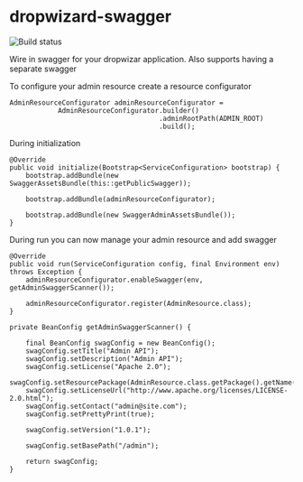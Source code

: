 dropwizard-swagger
========================

![Build status](https://travis-ci.org/paradoxical-io/dropwizard.swagger.svg?branch=master)

Wire in swagger for your dropwizar application. Also supports having a separate swagger

To configure your admin resource create a resource configurator

```
AdminResourceConfigurator adminResourceConfigurator = 
            AdminResourceConfigurator.builder()
                                     .adminRootPath(ADMIN_ROOT)
                                     .build();
```

During initialization

```
@Override
public void initialize(Bootstrap<ServiceConfiguration> bootstrap) {
    bootstrap.addBundle(new SwaggerAssetsBundle(this::getPublicSwagger));
    
    bootstrap.addBundle(adminResourceConfigurator);
    
    bootstrap.addBundle(new SwaggerAdminAssetsBundle());
}
```

During run you can now manage your admin resource and add swagger


```
@Override
public void run(ServiceConfiguration config, final Environment env) throws Exception {
    adminResourceConfigurator.enableSwagger(env, getAdminSwaggerScanner());

    adminResourceConfigurator.register(AdminResource.class);
}

private BeanConfig getAdminSwaggerScanner() {

    final BeanConfig swagConfig = new BeanConfig();
    swagConfig.setTitle("Admin API");
    swagConfig.setDescription("Admin API");
    swagConfig.setLicense("Apache 2.0");
    swagConfig.setResourcePackage(AdminResource.class.getPackage().getName());
    swagConfig.setLicenseUrl("http://www.apache.org/licenses/LICENSE-2.0.html");
    swagConfig.setContact("admin@site.com");
    swagConfig.setPrettyPrint(true);

    swagConfig.setVersion("1.0.1");

    swagConfig.setBasePath("/admin");

    return swagConfig;
}
```